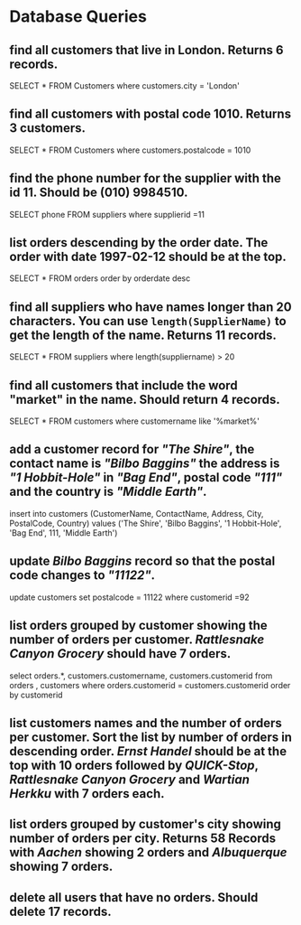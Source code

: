 # Database Queries

## find all customers that live in London. Returns 6 records.

SELECT * FROM Customers
where customers.city = 'London'

## find all customers with postal code 1010. Returns 3 customers.

SELECT * FROM Customers
where customers.postalcode = 1010


## find the phone number for the supplier with the id 11. Should be (010) 9984510.

SELECT phone FROM suppliers
where supplierid =11

## list orders descending by the order date. The order with date 1997-02-12 should be at the top.

SELECT * FROM orders
order by orderdate desc

## find all suppliers who have names longer than 20 characters. You can use `length(SupplierName)` to get the length of the name. Returns 11 records.

SELECT * FROM suppliers
where length(suppliername) > 20

## find all customers that include the word "market" in the name. Should return 4 records.

SELECT * FROM customers
where customername like '%market%'

## add a customer record for _"The Shire"_, the contact name is _"Bilbo Baggins"_ the address is _"1 Hobbit-Hole"_ in _"Bag End"_, postal code _"111"_ and the country is _"Middle Earth"_.

insert into customers (CustomerName,	ContactName,	Address,	City,	PostalCode,	Country)
values ('The Shire',  'Bilbo Baggins', '1 Hobbit-Hole', 'Bag End', 111, 'Middle Earth')

## update _Bilbo Baggins_ record so that the postal code changes to _"11122"_.

update customers
set postalcode = 11122
where customerid =92

## list orders grouped by customer showing the number of orders per customer. _Rattlesnake Canyon Grocery_ should have 7 orders.

select orders.*, customers.customername, customers.customerid from orders , customers
where orders.customerid = customers.customerid
order by customerid

## list customers names and the number of orders per customer. Sort the list by number of orders in descending order. _Ernst Handel_ should be at the top with 10 orders followed by _QUICK-Stop_, _Rattlesnake Canyon Grocery_ and _Wartian Herkku_ with 7 orders each.

## list orders grouped by customer's city showing number of orders per city. Returns 58 Records with _Aachen_ showing 2 orders and _Albuquerque_ showing 7 orders.

## delete all users that have no orders. Should delete 17 records.
